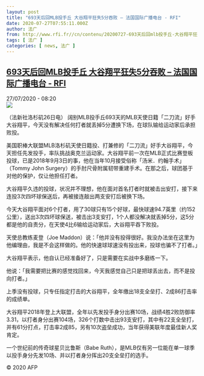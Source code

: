 ```yaml
---
layout: post
title: "693天后回MLB投手丘 大谷翔平狂失5分吞败 – 法国国际广播电台 - RFI"
date: 2020-07-27T07:55:11.000Z
author: 法广
from: http://www.rfi.fr//cn/contenu/20200727-693天后回mlb投手丘-大谷翔平狂失5分吞败
tags: [ 法广 ]
categories: [ news, 法广 ]
---
```

<!--1595836511000-->
[693天后回MLB投手丘 大谷翔平狂失5分吞败 – 法国国际广播电台 - RFI](http://www.rfi.fr//cn/contenu/20200727-693%E5%A4%A9%E5%90%8E%E5%9B%9Emlb%E6%8A%95%E6%89%8B%E4%B8%98-%E5%A4%A7%E8%B0%B7%E7%BF%94%E5%B9%B3%E7%8B%82%E5%A4%B15%E5%88%86%E5%90%9E%E8%B4%A5)
------

<div>
<div>27/07/2020 - 08:20</div><img src="https://s.rfi.fr/media/display/8dacce2a-cfd4-11ea-a191-005056a98db9/w:310/p:16x9/spo0005b.200727142006.jpg"><div class="t-content__body u-clearfix"><div class="m-interstitial"></div><p>（法新社洛杉矶26日电）    阔别MLB投手丘693天的MLB天使日籍「二刀流」好手大谷翔平，今天没有解决任何打者就丢掉5分遭换下场，在球队输给运动家后承担败投。</p><p>美国职棒大联盟MLB洛杉矶天使日籍投、打兼修的「二刀流」好手大谷翔平，今天担任先发投手，率队挑战奥克兰运动家。大谷翔平前一次在MLB正式比赛登板投球，已是2018年9月3日的事，他在当年10月接受俗称「汤米．约翰手术」（Tommy John Surgery）的手肘尺骨附属韧带重建手术。在那之后，球团基于对他的保护，仅让他担任打者。</p><p>大谷翔平久违的投球，状况并不理想，他在面对首名打者时就被击出安打，接下来连投3次四坏球保送后，再被接连敲出两支安打后被换下场。</p><p>今天大谷翔平面对6个打者，用了30球只有15个好球，最快球速94.7英里（约152公里），送出3次四坏球保送，被击出3支安打，1个人都没解决就丢掉5分，这5分都是他的自责分，在天使4比6输给运动家后，大谷翔平吞下败投。</p><p>天使总教练麦登（Joe Maddon）说：「他并没有投得很好。我没办法坐在这里为他编理由，我是不会这样做的。他的快速球球速没有投出来，投球也骗不了打者。」</p><p>大谷翔平表示，他自认已经准备好了，只是需要在实战中多磨练一下。</p><p>他说：「我需要把比赛的感觉找回来，今天我感觉自己只是把球丢出去，而不是投向打者。」</p><p>上季没有投球，只专任指定打击的大谷翔平，全年缴出18支全垒打、2成86打击率的成绩单。</p><p>大谷翔平2018年登上大联盟，全年以先发投手身分出赛10场，战绩4胜2败防御率3.31，以打者身分出赛104场，326个打数中击出93支安打，其中有22支全垒打，并有61分打点，打击率2成85，另有10次盗垒成功，当年获得美联年度最佳新人奖肯定。</p><p>一个世纪前的传奇球星贝比鲁斯（Babe Ruth），是MLB仅有另一位能在单一球季以投手身分先发10场、并以打者身分挥出20支全垒打的选手。</p><p class="t-copyright">© 2020 AFP</p>        </div>
</div>

